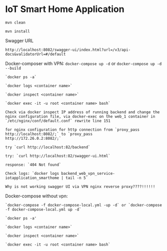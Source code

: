 # IoT Smart Home Application

`mvn clean`

`mvn install`

Swagger URL

`http://localhost:8082/swagger-ui/index.html?url=/v3/api-docs&validatorUrl=#/default`

Docker-composer with VPN:
	`docker-compose up -d` or `docker-compose up -d --build`

	`docker ps -a` 

	`docker logs <container name>`

	`docker inspect <container name>`

	`docker exec -it -u root <container name> bash`

	Check via docker inspect IP address of running backend and change the nginx configuration file, via docker-exec on the web_1 container in `/etc/nginx/conf/default.conf` rewrite line 151

	for nginx configuration for http connection from `proxy_pass       http://localhost:8082/;` to `proxy_pass       http://172.26.0.2:8082/;` 

	try `curl http://localhost:82/backend`
	
	try: `curl http://localhost:82/swagger-ui.html`

	response: `404 Not found`

	Check logs: `docker logs backend_web_vpn_service-iotapplication_smarthome | tail -n 5`

	Why is not working swagger UI via VPN nginx reverse proxy????!!!!!!


Docker-compose without vpn:

	`docker-compose -f docker-compose-local.yml -up -d` or `docker-compose -f docker-compose-local.yml up -d`

	`docker ps -a'

	`docker logs <container name>`

	`docker inspect <container name>`

	`docker exec -it -u root <container name> bash` 


